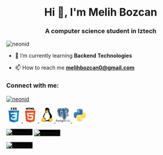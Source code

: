<h1 align="center">Hi 👋, I'm Melih Bozcan</h1>
<h3 align="center">A computer science student in Iztech</h3>

<p align="left"> <img src="https://komarev.com/ghpvc/?username=neonid&label=Profile%20views&color=0e75b6&style=flat" alt="neonid" /> </p>

- 🌱 I’m currently learning **Backend Technologies**

- 📫 How to reach me **melihbozcan0@gmail.com**

<h3 align="left">Connect with me:</h3>
<p align="left">
<a href="https://steamcommunity.com/id/neonid0/" target="blank"><img align="center" src="https://external-content.duckduckgo.com/iu/?u=https%3A%2F%2Fstatic.vecteezy.com%2Fsystem%2Fresources%2Fpreviews%2F020%2F975%2F558%2Fnon_2x%2Fsteam-logo-steam-icon-transparent-free-png.png&f=1&nofb=1&ipt=bad783698e386cc00e7460ccc61ac50e7d958888fee32b426fdaf68f54293351&ipo=images" alt="neonid" height="40" width="40" /></a>
</p>

<p align="left"> <a href="https://www.w3schools.com/css/" target="_blank" rel="noreferrer"> <img src="https://raw.githubusercontent.com/devicons/devicon/master/icons/css3/css3-original-wordmark.svg" alt="css3" width="40" height="40"/> </a> <a href="https://www.w3.org/html/" target="_blank" rel="noreferrer"> <img src="https://raw.githubusercontent.com/devicons/devicon/master/icons/html5/html5-original-wordmark.svg" alt="html5" width="40" height="40"/> </a> <a href="https://www.linux.org/" target="_blank" rel="noreferrer"> <img src="https://raw.githubusercontent.com/devicons/devicon/master/icons/linux/linux-original.svg" alt="linux" width="40" height="40"/> </a> <a href="https://www.postgresql.org" target="_blank" rel="noreferrer"> <img src="https://raw.githubusercontent.com/devicons/devicon/master/icons/postgresql/postgresql-original-wordmark.svg" alt="postgresql" width="40" height="40"/> </a> <a href="https://www.python.org" target="_blank" rel="noreferrer"> <img src="https://raw.githubusercontent.com/devicons/devicon/master/icons/python/python-original.svg" alt="python" width="40" height="40"/> </a> </p>

<p><img align="left" src="https://github-readme-stats.vercel.app/api/top-langs?username=neonid0&show_icons=true&locale=en&layout=compact" alt="neonid0" style="background: black;" /></p>

<p>&nbsp;<img align="center" src="https://github-readme-stats.vercel.app/api?username=neonid0&show_icons=true&locale=en" alt="neonid0" style="background: black;"/></p>

<p><img align="center" src="https://github-readme-streak-stats.herokuapp.com/?user=neonid0&" alt="neonid0" style="background: black;"/></p>

